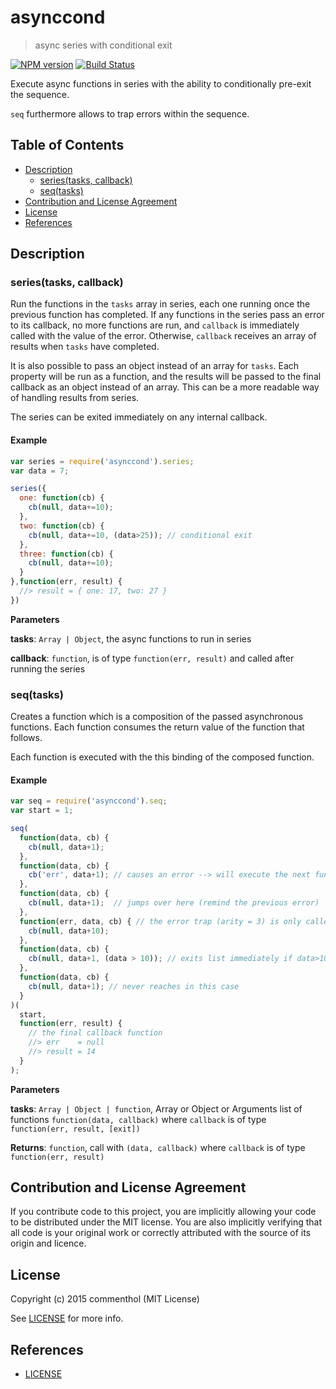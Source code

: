 # asynccond

> async series with conditional exit

[![NPM version](https://badge.fury.io/js/asynccond.svg)](https://www.npmjs.com/package/asynccond/)
[![Build Status](https://secure.travis-ci.org/commenthol/asynccond.svg?branch=master)](https://travis-ci.org/commenthol/asynccond)

Execute async functions in series with the ability to conditionally pre-exit the sequence.

`seq` furthermore allows to trap errors within the sequence.


## Table of Contents

<!-- !toc (minlevel=2 omit="Table of Contents") -->

* [Description](#description)
  * [series(tasks, callback)](#seriestasks-callback)
  * [seq(tasks)](#seqtasks)
* [Contribution and License Agreement](#contribution-and-license-agreement)
* [License](#license)
* [References](#references)

<!-- toc! -->

## Description

### series(tasks, callback)

Run the functions in the `tasks` array in series, each one running
once the previous function has completed. If any functions in the
series pass an error to its callback, no more functions are run,
and `callback` is immediately called with the value of the error.
Otherwise, `callback` receives an array of results when `tasks`
have completed.

It is also possible to pass an object instead of an array for
`tasks`. Each property will be run as a function, and the results
will be passed to the final callback as an object instead of an
array. This can be a more readable way of handling results from
series.

The series can be exited immediately on any internal callback.

#### Example

````js
var series = require('asynccond').series;
var data = 7;

series({
  one: function(cb) {
    cb(null, data+=10);
  },
  two: function(cb) {
    cb(null, data+=10, (data>25)); // conditional exit
  },
  three: function(cb) {
    cb(null, data+=10);
  }
},function(err, result) {
  //> result = { one: 17, two: 27 }
})
````

**Parameters**

**tasks**: `Array | Object`, the async functions to run in series

**callback**: `function`, is of type `function(err, result)` and called after running the series



### seq(tasks)

Creates a function which is a composition of the passed
asynchronous functions. Each function consumes the return value
of the function that follows.

Each function is executed with the this binding of the composed
function.

#### Example

````js
var seq = require('asynccond').seq;
var start = 1;

seq(
  function(data, cb) {
    cb(null, data+1);
  },
  function(data, cb) {
    cb('err', data+1); // causes an error --> will execute the next function with arity = 3
  },
  function(data, cb) {
    cb(null, data+1);  // jumps over here (remind the previous error)
  },
  function(err, data, cb) { // the error trap (arity = 3) is only called if there is an error
    cb(null, data+10);
  },
  function(data, cb) {
    cb(null, data+1, (data > 10)); // exits list immediately if data>10
  },
  function(data, cb) {
    cb(null, data+1); // never reaches in this case
  }
)(
  start,
  function(err, result) {
    // the final callback function
    //> err    = null
    //> result = 14
  }
);
````

**Parameters**

**tasks**: `Array | Object | function`, Array or Object or Arguments list of functions `function(data, callback)` where `callback` is of type `function(err, result, [exit])`

**Returns**: `function`, call with `(data, callback)` where `callback` is of type `function(err, result)`


## Contribution and License Agreement

If you contribute code to this project, you are implicitly allowing your
code to be distributed under the MIT license. You are also implicitly
verifying that all code is your original work or correctly attributed
with the source of its origin and licence.

## License

Copyright (c) 2015 commenthol (MIT License)

See [LICENSE][] for more info.

## References

<!-- !ref -->

* [LICENSE][LICENSE]

<!-- ref! -->

[LICENSE]: ./LICENSE




